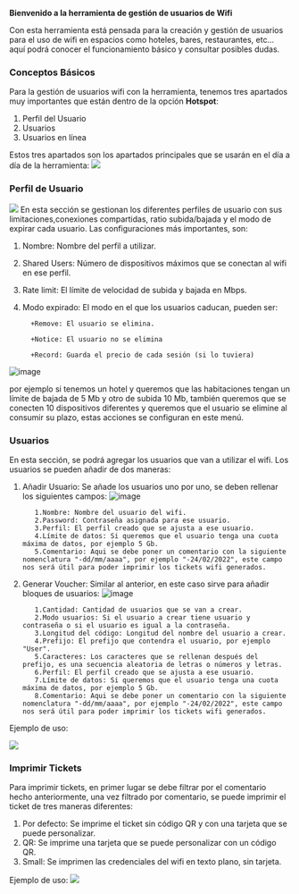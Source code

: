 **Bienvenido a la herramienta de gestión de usuarios de Wifi**

Con esta herramienta está pensada para la creación y gestión de usuarios para el uso de wifi en espacios como hoteles, bares, restaurantes, etc... aquí podrá conocer el funcionamiento básico y consultar posibles dudas.

### Conceptos Básicos

Para la gestión de usuarios wifi con la herramienta, tenemos tres apartados muy importantes que están dentro de la opción **Hotspot**:
1. Perfil del Usuario
2. Usuarios
3. Usuarios en línea

Estos tres apartados son los apartados principales que se usarán en el día a día de la herramienta:
![](https://raw.githubusercontent.com/aferez146/Gestion-HotSpot/gh-pages/gif_tablero.gif)

### Perfil de Usuario
![](https://raw.githubusercontent.com/aferez146/Gestion-HotSpot/gh-pages/gif_2.gif)
En esta sección se gestionan los diferentes perfiles de usuario con sus limitaciones,conexiones compartidas, ratio subida/bajada y el modo de expirar cada usuario. Las configuraciones más importantes, son:
1.  Nombre: Nombre del perfil a utilizar.
2.  Shared Users: Número de dispositivos máximos que se conectan al wifi en ese perfil.
3.  Rate limit: El límite de velocidad de subida y bajada en Mbps.
4.  Modo expirado: El modo en el que los usuarios caducan, pueden ser:

          +Remove: El usuario se elimina.
          
          +Notice: El usuario no se elimina
          
          +Record: Guarda el precio de cada sesión (si lo tuviera)
          

![image](https://raw.githubusercontent.com/aferez146/Gestion-HotSpot/gh-pages/perfil_usuario.PNG "Perfil_Usuarios")

por ejemplo si tenemos un hotel y queremos que las habitaciones tengan un límite de bajada de 5 Mb y otro de subida 10 Mb, también queremos que se conecten 10 dispositivos diferentes y queremos que el usuario se elimine al consumir su plazo, estas acciones se configuran en este menú. 

### Usuarios

En esta sección, se podrá agregar los usuarios que van a utilizar el wifi. Los usuarios se pueden añadir de dos maneras:
1. Añadir Usuario: Se añade los usuarios uno por uno, se deben rellenar los siguientes campos:
![image](https://raw.githubusercontent.com/aferez146/Gestion-HotSpot/gh-pages/ad_usser.PNG "Add_user")

          1.Nombre: Nombre del usuario del wifi.
          2.Password: Contraseña asignada para ese usuario.
          3.Perfil: El perfil creado que se ajusta a ese usuario.
          4.Límite de datos: Si queremos que el usuario tenga una cuota máxima de datos, por ejemplo 5 Gb.
          5.Comentario: Aqui se debe poner un comentario con la siguiente nomenclatura "-dd/mm/aaaa", por ejemplo "-24/02/2022", este campo nos será útil para poder imprimir los tickets wifi generados.
          
2. Generar Voucher: Similar al anterior, en este caso sirve para añadir bloques de usuarios:
![image](https://raw.githubusercontent.com/aferez146/Gestion-HotSpot/gh-pages/ad_voucher.PNG "Add_voucher")

          1.Cantidad: Cantidad de usuarios que se van a crear.
          2.Modo usuarios: Si el usuario a crear tiene usuario y contraseña o si el usuario es igual a la contraseña.
          3.Longitud del código: Longitud del nombre del usuario a crear.
          4.Prefijo: El prefijo que contendra el usuario, por ejemplo "User".
          5.Caracteres: Los caracteres que se rellenan después del prefijo, es una secuencia aleatoria de letras o números y letras.
          6.Perfil: El perfil creado que se ajusta a ese usuario.
          7.Límite de datos: Si queremos que el usuario tenga una cuota máxima de datos, por ejemplo 5 Gb.
          8.Comentario: Aqui se debe poner un comentario con la siguiente nomenclatura "-dd/mm/aaaa", por ejemplo "-24/02/2022", este campo nos será útil para poder imprimir los tickets wifi generados.

Ejemplo de uso:


![](https://github.com/aferez146/Gestion-HotSpot/blob/gh-pages/gif5.gif?raw=true.gif)



### Imprimir Tickets
Para imprimir tickets, en primer lugar se debe filtrar por el comentario hecho anteriormente, una vez filtrado por comentario, se puede imprimir el ticket de tres maneras diferentes:
1. Por defecto: Se imprime el ticket sin código QR y con una tarjeta que se puede personalizar.
2. QR: Se imprime una tarjeta que se puede personalizar con un código QR.
3. Small: Se imprimen las credenciales del wifi en texto plano, sin tarjeta.

Ejemplo de uso:
![](https://github.com/aferez146/Gestion-HotSpot/blob/gh-pages/gif5.gif?raw=true.gif)


